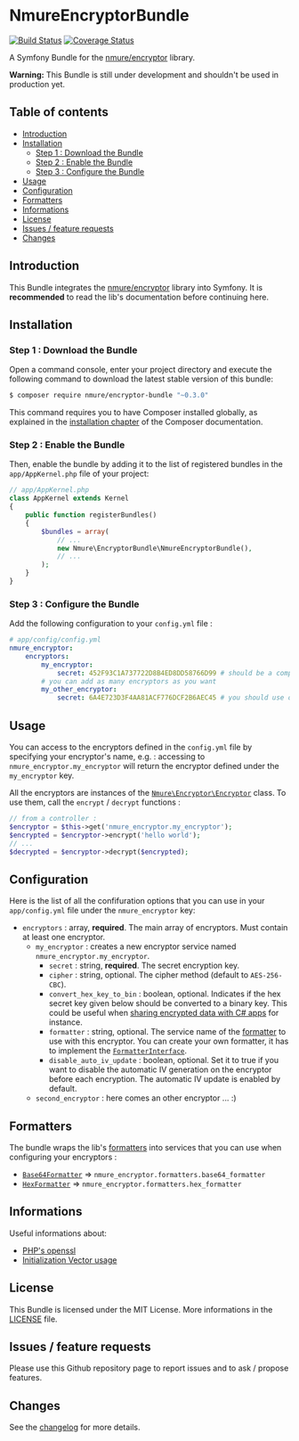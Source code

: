 # NmureEncryptorBundle

[![Build Status](https://travis-ci.org/nicolasmure/NmureEncryptorBundle.svg?branch=master)](https://travis-ci.org/nicolasmure/NmureEncryptorBundle)
[![Coverage Status](https://coveralls.io/repos/github/nicolasmure/NmureEncryptorBundle/badge.svg?branch=master)](https://coveralls.io/github/nicolasmure/NmureEncryptorBundle?branch=master)

A Symfony Bundle for the [nmure/encryptor](https://github.com/nicolasmure/NmureEncryptor "PHP data encryptor using open_ssl") library.

**Warning:** This Bundle is still under development and shouldn't be used in production yet.

## Table of contents

- [Introduction](#introduction)
- [Installation](#installation)
    - [Step 1 : Download the Bundle](#step-1--download-the-bundle)
    - [Step 2 : Enable the Bundle](#step-2--enable-the-bundle)
    - [Step 3 : Configure the Bundle](#step-3--configure-the-bundle)
- [Usage](#usage)
- [Configuration](#configuration)
- [Formatters](#formatters)
- [Informations](#informations)
- [License](#license)
- [Issues / feature requests](#issues--feature-requests)
- [Changes](#changes)

## Introduction

This Bundle integrates the [nmure/encryptor](https://github.com/nicolasmure/NmureEncryptor "PHP data encryptor using open_ssl") library into Symfony.
It is **recommended** to read the lib's documentation before continuing here.

## Installation

### Step 1 : Download the Bundle

Open a command console, enter your project directory and execute the
following command to download the latest stable version of this bundle:

```bash
$ composer require nmure/encryptor-bundle "~0.3.0"
```

This command requires you to have Composer installed globally, as explained
in the [installation chapter](https://getcomposer.org/doc/00-intro.md)
of the Composer documentation.

### Step 2 : Enable the Bundle

Then, enable the bundle by adding it to the list of registered bundles
in the `app/AppKernel.php` file of your project:

```php
// app/AppKernel.php
class AppKernel extends Kernel
{
    public function registerBundles()
    {
        $bundles = array(
            // ...
            new Nmure\EncryptorBundle\NmureEncryptorBundle(),
            // ...
        );
    }
}
```

### Step 3 : Configure the Bundle

Add the following configuration to your `config.yml` file :
```yaml
# app/config/config.yml
nmure_encryptor:
    encryptors:
        my_encryptor:
            secret: 452F93C1A737722D8B4ED8DD58766D99 # should be a complex key defined in your parameters.yml file
        # you can add as many encryptors as you want
        my_other_encryptor:
            secret: 6A4E723D3F4AA81ACF776DCF2B6AEC45 # you should use one unique secret key by encryptor
```

## Usage
You can access to the encryptors defined in the `config.yml` file by specifying your encryptor's name, e.g. :
accessing to `nmure_encryptor.my_encryptor` will return the encryptor defined under the `my_encryptor` key.

All the encryptors are instances of the [`Nmure\Encryptor\Encryptor`](https://github.com/nicolasmure/NmureEncryptor/blob/master/src/Encryptor.php "Nmure\Encryptor\Encryptor") class.
To use them, call the `encrypt` / `decrypt` functions :
```php
// from a controller :
$encryptor = $this->get('nmure_encryptor.my_encryptor');
$encrypted = $encryptor->encrypt('hello world');
// ...
$decrypted = $encryptor->decrypt($encrypted);
```

## Configuration

Here is the list of all the confifuration options that you can use
in your `app/config.yml` file under the `nmure_encryptor` key:
- `encryptors` : array, **required**. The main array of encryptors.
Must contain at least one encryptor.
    - `my_encryptor` : creates a new encryptor service named `nmure_encryptor.my_encryptor`.
        - `secret` : string, **required**. The secret encryption key.
        - `cipher` : string, optional. The cipher method (default to `AES-256-CBC`).
        - `convert_hex_key_to_bin` : boolean, optional. Indicates if the hex secret key given below
        should be converted to a binary key. This could be useful when [sharing encrypted data
        with C# apps](https://github.com/nicolasmure/NmureEncryptor#using-the-hexformatter-with-a-c-app "Using the HexFormatter with a C# app")
        for instance.
        - `formatter` : string, optional. The service name of the [formatter](#formatters) to use with this encryptor.
        You can create your own formatter, it has to implement the [`FormatterInterface`](https://github.com/nicolasmure/NmureEncryptor/blob/master/src/Formatter/FormatterInterface.php "Nmure\Encryptor\Formatter\FormatterInterface").
        - `disable_auto_iv_update` : boolean, optional. Set it to true if you want to disable
        the automatic IV generation on the encryptor before each encryption.
        The automatic IV update is enabled by default.
    - `second_encryptor` : here comes an other encryptor ... :)

## Formatters

The bundle wraps the lib's [formatters](https://github.com/nicolasmure/NmureEncryptor#formatters)
into services that you can use when configuring your encryptors :
- [`Base64Formatter`](https://github.com/nicolasmure/NmureEncryptor#base64formatter "Nmure\Encryptor\Formatter\Base64Formatter") => `nmure_encryptor.formatters.base64_formatter`
- [`HexFormatter`](https://github.com/nicolasmure/NmureEncryptor#hexformatter "Nmure\Encryptor\Formatter\HexFormatter") => `nmure_encryptor.formatters.hex_formatter`

## Informations

Useful informations about:
- [PHP's openssl](http://thefsb.tumblr.com/post/110749271235/using-opensslendecrypt-in-php-instead-of "Using openssl_en/decrypt() in PHP instead of Mcrypt")
- [Initialization Vector usage](http://stackoverflow.com/questions/11821195/use-of-initialization-vector-in-openssl-encrypt "Use of Initialization Vector in openssl_encrypt")

## License

This Bundle is licensed under the MIT License.
More informations in the [LICENSE](/LICENSE) file.

## Issues / feature requests

Please use this Github repository page to report issues and to ask / propose features.

## Changes

See the [changelog](/CHANGELOG.md "changelog") for more details.
